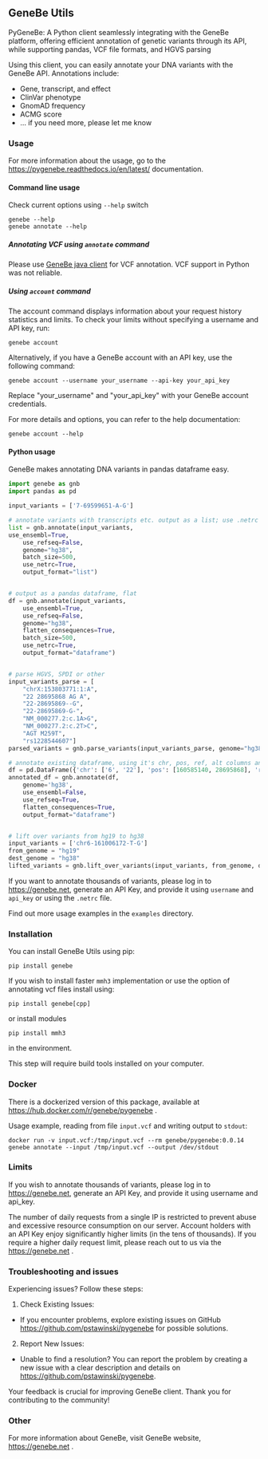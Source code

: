## GeneBe Utils
PyGeneBe: A Python client seamlessly integrating with the GeneBe platform, offering efficient annotation of genetic variants through its API, while supporting pandas, VCF file formats, and HGVS parsing

Using this client, you can easily annotate your DNA variants with the GeneBe API. Annotations include:
* Gene, transcript, and effect
* ClinVar phenotype
* GnomAD frequency
* ACMG score
* ... if you need more, please let me know

### Usage

For more information about the usage, go to the https://pygenebe.readthedocs.io/en/latest/ documentation.

#### Command line usage

Check current options using `--help` switch

```
genebe --help
genebe annotate --help
```


##### Annotating VCF using `annotate` command

Please use [GeneBe java client](https://github.com/pstawinski/genebe-cli) for VCF annotation. VCF support in Python was not reliable.

##### Using `account` command

The account command displays information about your request history statistics and limits. To check your limits without specifying a username and API key, run:

```
genebe account
```

Alternatively, if you have a GeneBe account with an API key, use the following command:

```
genebe account --username your_username --api-key your_api_key
```

Replace "your_username" and "your_api_key" with your GeneBe account credentials.

For more details and options, you can refer to the help documentation:

```
genebe account --help
```



#### Python usage

GeneBe makes annotating DNA variants in pandas dataframe easy.

```python
import genebe as gnb
import pandas as pd

input_variants = ['7-69599651-A-G']

# annotate variants with transcripts etc. output as a list; use .netrc for user login and api key
list = gnb.annotate(input_variants,
use_ensembl=True,
    use_refseq=False,
    genome="hg38",
    batch_size=500,
    use_netrc=True,
    output_format="list")


# output as a pandas dataframe, flat
df = gnb.annotate(input_variants,
    use_ensembl=True,
    use_refseq=False,
    genome="hg38",
    flatten_consequences=True,
    batch_size=500,
    use_netrc=True,
    output_format="dataframe")


# parse HGVS, SPDI or other
input_variants_parse = [
    "chrX:153803771:1:A",
    "22 28695868 AG A",
    "22-28695869--G",
    "22-28695869-G-",
    "NM_000277.2:c.1A>G",
    "NM_000277.2:c.2T>C",
    "AGT M259T",
    "rs1228544607"]
parsed_variants = gnb.parse_variants(input_variants_parse, genome="hg38")

# annotate existing dataframe, using it's chr, pos, ref, alt columns and adding new columns
df = pd.DataFrame({'chr': ['6', '22'], 'pos': [160585140, 28695868], 'ref': ['T', 'AG'], 'alt': ['G', 'A']})
annotated_df = gnb.annotate(df,
    genome='hg38',
    use_ensembl=False,
    use_refseq=True,
    flatten_consequences=True,
    output_format="dataframe")


# lift over variants from hg19 to hg38
input_variants = ['chr6-161006172-T-G']
from_genome = "hg19"
dest_genome = "hg38"
lifted_variants = gnb.lift_over_variants(input_variants, from_genome, dest_genome)


```

If you want to annotate thousands of variants, please log in to https://genebe.net, generate an API Key, and provide it using `username` and `api_key` or using the `.netrc` file.

Find out more usage examples in the `examples` directory.

### Installation
You can install GeneBe Utils using pip:

```
pip install genebe
```

If you wish to install faster `mmh3` implementation or use the option of annotating vcf files install using:

```
pip install genebe[cpp]
```

or install modules

```
pip install mmh3
```

in the environment.

This step will require build tools installed on your computer.

### Docker
There is a dockerized version of this package, available at https://hub.docker.com/r/genebe/pygenebe .

Usage example, reading from file `input.vcf` and writing output to `stdout`:
```
docker run -v input.vcf:/tmp/input.vcf --rm genebe/pygenebe:0.0.14 genebe annotate --input /tmp/input.vcf --output /dev/stdout
```

### Limits
If you wish to annotate thousands of variants, please log in to https://genebe.net, generate an API Key, and provide it using username and api_key.

The number of daily requests from a single IP is restricted to prevent abuse and excessive resource consumption on our server. Account holders with an API Key enjoy significantly higher limits (in the tens of thousands). If you require a higher daily request limit, please reach out to us via the https://genebe.net .

### Troubleshooting and issues
Experiencing issues? Follow these steps:

1. Check Existing Issues:

* If you encounter problems, explore existing issues on GitHub https://github.com/pstawinski/pygenebe for possible solutions.

2. Report New Issues:

* Unable to find a resolution? You can report the problem by creating a new issue with a clear description and details on https://github.com/pstawinski/pygenebe.

Your feedback is crucial for improving GeneBe client. Thank you for contributing to the community!

### Other

For more information about GeneBe, visit GeneBe website, https://genebe.net .






